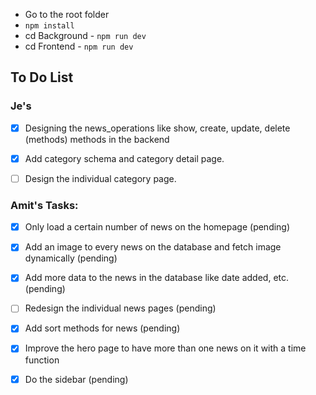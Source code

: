 - Go to the root folder
- `npm install`
- cd Background - `npm run dev`
- cd Frontend - `npm run dev` 



## To Do List

### Je's
- [x] Designing the news_operations like show, create, update, delete (methods) methods in the backend
- [x] Add category schema and category detail page.
- [ ] Design the individual category page. 



### Amit's Tasks:
- [X] Only load a certain number of news on the homepage (pending)
- [X] Add an image to every news on the database and fetch image dynamically (pending)
- [X] Add more data to the news in the database like date added, etc. (pending)
- [ ] Redesign the individual news pages (pending)
- [X] Add sort methods for news (pending)
- [X] Improve the hero page to have more than one news on it with a time function
- [X] Do the sidebar (pending)


